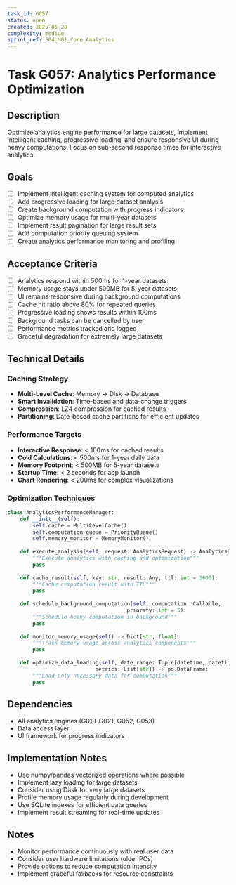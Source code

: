 ```yaml
---
task_id: G057
status: open
created: 2025-05-28
complexity: medium
sprint_ref: S04_M01_Core_Analytics
---
```


# Task G057: Analytics Performance Optimization

## Description
Optimize analytics engine performance for large datasets, implement intelligent caching, progressive loading, and ensure responsive UI during heavy computations. Focus on sub-second response times for interactive analytics.

## Goals
- [ ] Implement intelligent caching system for computed analytics
- [ ] Add progressive loading for large dataset analysis
- [ ] Create background computation with progress indicators
- [ ] Optimize memory usage for multi-year datasets
- [ ] Implement result pagination for large result sets
- [ ] Add computation priority queuing system
- [ ] Create analytics performance monitoring and profiling

## Acceptance Criteria
- [ ] Analytics respond within 500ms for 1-year datasets
- [ ] Memory usage stays under 500MB for 5-year datasets
- [ ] UI remains responsive during background computations
- [ ] Cache hit ratio above 80% for repeated queries
- [ ] Progressive loading shows results within 100ms
- [ ] Background tasks can be cancelled by user
- [ ] Performance metrics tracked and logged
- [ ] Graceful degradation for extremely large datasets

## Technical Details

### Caching Strategy
- **Multi-Level Cache**: Memory → Disk → Database
- **Smart Invalidation**: Time-based and data-change triggers
- **Compression**: LZ4 compression for cached results
- **Partitioning**: Date-based cache partitions for efficient updates

### Performance Targets
- **Interactive Response**: < 100ms for cached results
- **Cold Calculations**: < 500ms for 1-year daily data
- **Memory Footprint**: < 500MB for 5-year datasets
- **Startup Time**: < 2 seconds for app launch
- **Chart Rendering**: < 200ms for complex visualizations

### Optimization Techniques
```python
class AnalyticsPerformanceManager:
    def __init__(self):
        self.cache = MultiLevelCache()
        self.computation_queue = PriorityQueue()
        self.memory_monitor = MemoryMonitor()
        
    def execute_analysis(self, request: AnalyticsRequest) -> AnalyticsResult:
        """Execute analytics with caching and optimization"""
        pass
        
    def cache_result(self, key: str, result: Any, ttl: int = 3600):
        """Cache computation result with TTL"""
        pass
        
    def schedule_background_computation(self, computation: Callable, 
                                      priority: int = 5):
        """Schedule heavy computation in background"""
        pass
        
    def monitor_memory_usage(self) -> Dict[str, float]:
        """Track memory usage across analytics components"""
        pass
        
    def optimize_data_loading(self, date_range: Tuple[datetime, datetime],
                            metrics: List[str]) -> pd.DataFrame:
        """Load only necessary data for computation"""
        pass
```

## Dependencies
- All analytics engines (G019-G021, G052, G053)
- Data access layer
- UI framework for progress indicators

## Implementation Notes
- Use numpy/pandas vectorized operations where possible
- Implement lazy loading for large datasets
- Consider using Dask for very large datasets
- Profile memory usage regularly during development
- Use SQLite indexes for efficient data queries
- Implement result streaming for real-time updates

## Notes
- Monitor performance continuously with real user data
- Consider user hardware limitations (older PCs)
- Provide options to reduce computation intensity
- Implement graceful fallbacks for resource constraints